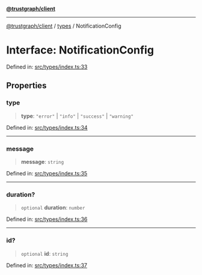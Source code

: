 [**@trustgraph/client**](../../README.md)

***

[@trustgraph/client](../../README.md) / [types](../README.md) / NotificationConfig

# Interface: NotificationConfig

Defined in: [src/types/index.ts:33](https://github.com/trustgraph-ai/trustgraph-ts-client/blob/92e187771a25b959c85a4f966bb97eb5d407310b/src/types/index.ts#L33)

## Properties

### type

> **type**: `"error"` \| `"info"` \| `"success"` \| `"warning"`

Defined in: [src/types/index.ts:34](https://github.com/trustgraph-ai/trustgraph-ts-client/blob/92e187771a25b959c85a4f966bb97eb5d407310b/src/types/index.ts#L34)

***

### message

> **message**: `string`

Defined in: [src/types/index.ts:35](https://github.com/trustgraph-ai/trustgraph-ts-client/blob/92e187771a25b959c85a4f966bb97eb5d407310b/src/types/index.ts#L35)

***

### duration?

> `optional` **duration**: `number`

Defined in: [src/types/index.ts:36](https://github.com/trustgraph-ai/trustgraph-ts-client/blob/92e187771a25b959c85a4f966bb97eb5d407310b/src/types/index.ts#L36)

***

### id?

> `optional` **id**: `string`

Defined in: [src/types/index.ts:37](https://github.com/trustgraph-ai/trustgraph-ts-client/blob/92e187771a25b959c85a4f966bb97eb5d407310b/src/types/index.ts#L37)
